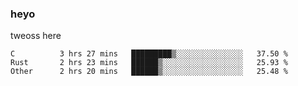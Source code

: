 ### heyo
tweoss here

<!--START_SECTION:waka-->

```text
C          3 hrs 27 mins   █████████▒░░░░░░░░░░░░░░░   37.50 %
Rust       2 hrs 23 mins   ██████▒░░░░░░░░░░░░░░░░░░   25.93 %
Other      2 hrs 20 mins   ██████▒░░░░░░░░░░░░░░░░░░   25.48 %
```

<!--END_SECTION:waka-->

<!--
**Tweoss/tweoss** is a ✨ _special_ ✨ repository because its `README.md` (this file) appears on your GitHub profile.

Here are some ideas to get you started:

- 🔭 I’m currently working on ...
- 🌱 I’m currently learning ...
- 👯 I’m looking to collaborate on ...
- 🤔 I’m looking for help with ...
- 💬 Ask me about ...
- 📫 How to reach me: ...
- 😄 Pronouns: ...
- ⚡ Fun fact: ...
-->
